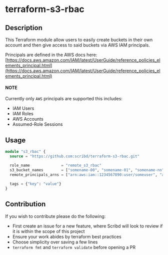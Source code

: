 # terraform-s3-rbac

## Description

This Terraform module allow users to easily create buckets in their own account and then give access to said buckets via AWS IAM principals.

Principals are defined in the AWS docs here: [https://docs.aws.amazon.com/IAM/latest/UserGuide/reference_policies_elements_principal.html](https://docs.aws.amazon.com/IAM/latest/UserGuide/reference_policies_elements_principal.html)

#### NOTE

Currently only `AWS` principals are supported this includes:
* IAM Users
* IAM Roles
* AWS Accounts
* Assumed-Role Sessions

## Usage

```terraform
module "s3_rbac" {
  source = "https://github.com:scribd/terraform-s3-rbac.git"

  role_name              = "remote_s3_rbac"
  s3_bucket_names        = ["somename-00", "somename-01", "somename-nn"]
  remote_principals_arns = ["arn:aws:iam::1234567890:user/someuser", "arn:aws:iam::1234567890:role/somerole"]
  
  tags = {"key": "value"}
}
```

## Contribution

If you wish to contribute please do the following:

* First create an issue for a new feature, where Scribd will look to review if it is within the scope of this project
* Ensure your work abides by terraform best practices
* Choose simplicity over saving a few lines
* `terraform fmt` and `terraform validate` before opening a PR
